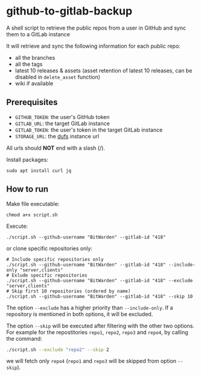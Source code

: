 # github-to-gitlab-backup
A shell script to retrieve the public repos from a user in GitHub and sync them to a GitLab instance

It will retrieve and sync the following information for each public repo:
- all the branches
- all the tags
- latest 10 releases & assets (asset retention of latest 10 releases, can be disabled in `delete_asset` function)
- wiki if available

## Prerequisites
- `GITHUB_TOKEN`: the user's GitHub token
- `GITLAB_URL`: the target GitLab instance
- `GITLAB_TOKEN`: the user's token in the target GitLab instance
- `STORAGE_URL`: the [dufs](https://github.com/sigoden/dufs) instance url

All urls should **NOT** end with a slash (/).

Install packages:

```shell
sudo apt install curl jq
```

## How to run

Make file executable:

```shell
chmod a+x script.sh
```

Execute:

```shell
./script.sh --github-username "BitWarden" --gitlab-id "418"
```

or clone specific repositories only:

```shell
# Include specific repositories only
./script.sh --github-username "BitWarden" --gitlab-id "418" --include-only "server,clients"
# Exlude specific repositories
./script.sh --github-username "BitWarden" --gitlab-id "418" --exclude "server,clients"
# Skip first 10 repositories (ordered by name)
./script.sh --github-username "BitWarden" --gitlab-id "418" --skip 10
```

The option `--exclude` has a higher priority than `--include-only`. If a repository is mentioned in both options, it will be excluded.

The option `--skip` will be executed after filtering with the other two options.
For example for the repostitories `repo1`, `repo2`, `repo3` and `repo4`, by calling the command:
```bash
./script.sh --exclude "repo2" --skip 2
```
we will fetch only `repo4` (`repo1` and `repo3` will be skipped from option `--skip`).